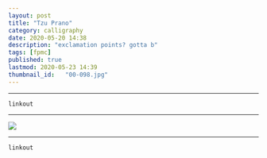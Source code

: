 ```yaml
---
layout: post
title: "Tzu Prano"
category: calligraphy
date: 2020-05-20 14:38
description: "exclamation points? gotta b"
tags: [fpmc]
published: true
lastmod: 2020-05-23 14:39
thumbnail_id:	"00-098.jpg"
---
```


*****

`linkout`

*****

<img src="{{ site.url }}/assets/img/ca19.jpg" />


*****
`linkout`
